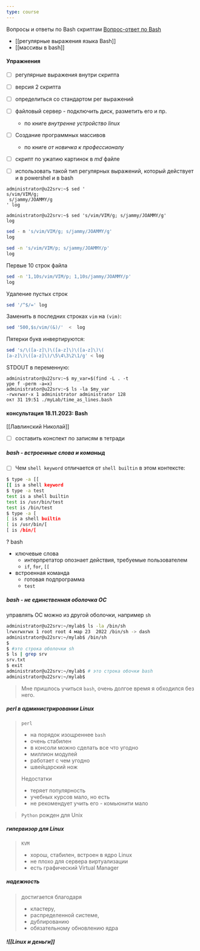 ```yaml
---
type: course
---
```


Вопросы и  ответы по Bash скриптам
[Вопрос-ответ по Bash](https://otus.ru/learning/261941/#)

- [[регулярные выражения языка Bash]]
- [[массивы в bash]]
#### Упражнения

- [ ] регулярные выражения внутри скрипта
- [ ] версия 2 скрипта
- [ ] определиться со стандартом рег выражений
- [ ] файловый сервер - подключить диск, разметить его и пр. 
	- по книге *внутренне устройство linux*
- [ ] Создание программных массивов
	- по книге *от новичка к профессионалу*
- [ ] скрипт по ужатию картинок в *md* файле 
- [ ] использовать такой тип регулярных выражений, который действует и в powershel и в bash


```shell
administrator@u22srv:~$ sed '
s/vim/VIM/g;
 s/jammy/JOAMMY/g
' log
```

```shell
administrator@u22srv:~$ sed 's/vim/VIM/g; s/jammy/JOAMMY/g'
log
```

```bash
sed - n 's/vim/VIM/g; s/jammy/JOAMMY/g'
log
```

```bash
sed -n 's/vim/VIM/p; s/jammy/JOAMMY/p'
log
```

 Первые 10 строк файла
```bash
sed -n '1,10s/vim/VIM/p; 1,10s/jammy/JOAMMY/p'
log
```

Удаление пустых строк
```bash
sed '/^$/=' log
```

Заменить в последних строках `vim` на `(vim)`:
```bash
sed '500,$s/vim/(&)/'  <  log
```

Пятерки букв инвертируются:
```bash
sed 's/\([a-z]\)\([a-z]\)\([a-z]\)\(
[a-z]\)\([a-z]\)/\5\4\3\2\1/g' < log
```

STDOUT в переменную:
```shell
administrator@u22srv:~$ my_var=$(find -L . -t
ype f -perm -a=x)
administrator@u22srv:~$ ls -la $my_var
-rwxrwxr-x 1 administrator administrator 128
окт 31 19:51 ./myLab/time_as_lines.bash
```

#### консультация 18.11.2023: Bash
[[Лавлинский Николай]]
- [ ] составить конспект по записям в тетради

##### bash - встроенные слова и команыд
- [ ] Чем `shell keyword` отличается от `shell builtin` в этом контексте:
```bash
$ type -a [[
[[ is a shell keyword
$ type -a test
test is a shell builtin
test is /usr/bin/test
test is /bin/test
$ type -a [
[ is a shell builtin
[ is /usr/bin/[
[ is /bin/[
```
?
bash
- ключевые слова
	- интерпретатор опознает действия, требуемые пользователем
	- `if`, `for`, `[[`
- встроенная команда
	- готовая подпрограмма
	- `test`

##### bash - не единственная оболочка ОС
управлять ОС можно из другой оболочки, например `sh`
```sh
administrator@u22srv:~/mylab$ ls -la /bin/sh
lrwxrwxrwx 1 root root 4 мар 23  2022 /bin/sh -> dash
administrator@u22srv:~/mylab$ /bin/sh
$
$ #это строка оболочки sh
$ ls | grep srv
srv.txt
$ exit
administrator@u22srv:~/mylab$ # это строка обочки bash
administrator@u22srv:~/mylab$
```

>Мне пришлось учиться `bash`, очень долгое время я обходился без него.


##### perl в администрировании Linux
>`perl` 
>- на порядок изощреннее `bash`
>- очень стабилен
>- в консоли можно сделать все что угодно
>- миллион модулей
>- работает с чем угодно
>- швейцарский нож
> 
>Недостатки
>- теряет популярность
>- учебных курсов мало, но есть
>- не рекомендует учить его - комьюнити мало

>`Python` рожден для Unix

##### гипервизор для Linux
>`KVM` 
>- хорош, стабилен, встроен в ядро Linux
>- не плохо для сервера виртуализации
>- есть графический Virtual Manager

##### надежность
>достигается благодаря 
>- кластеру, 
>- распределенной системе, 
>- дублированию
>- обязательному обновлению ядра

##### ![[Linux и деньги]]